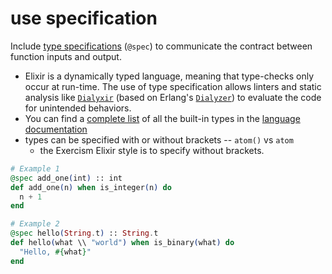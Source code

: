# use specification

[comment]: # (This warning is raised when the solution doesn't have a type specification)

Include [type specifications](https://elixir-lang.org/getting-started/typespecs-and-behaviours.html#types-and-specs) (`@spec`) to communicate the contract between function inputs and output.

- Elixir is a dynamically typed language, meaning that type-checks only occur at run-time. The use of type specification allows linters and static analysis like [`Dialyxir`](https://hexdocs.pm/dialyxir/readme.html) (based on Erlang's [`Dialyzer`](http://erlang.org/doc/man/dialyzer.html)) to evaluate the code for unintended behaviors.
- You can find a [complete list](https://hexdocs.pm/elixir/typespecs.html#basic-types) of all the built-in types in the [language documentation](https://hexdocs.pm/elixir/typespecs.html#content)
- types can be specified with or without brackets -- `atom()` vs `atom`
  - the Exercism Elixir style is to specify without brackets.

```elixir
# Example 1
@spec add_one(int) :: int
def add_one(n) when is_integer(n) do
  n + 1
end

# Example 2
@spec hello(String.t) :: String.t
def hello(what \\ "world") when is_binary(what) do
  "Hello, #{what}"
end
```
